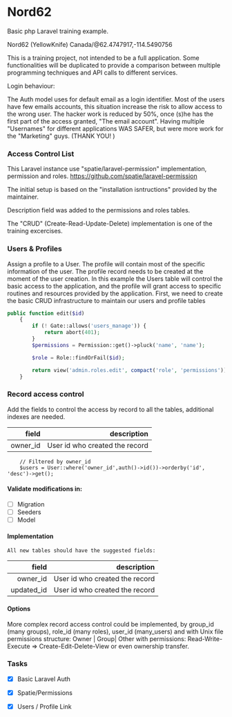 # Nord62
Basic php Laravel training example.  

Nord62 (YellowKnife) Canada/@62.4747917,-114.5490756

This is a training project, not intended to be a full application. Some functionalities will be duplicated to provide a comparison between multiple programming techniques and API calls to different services.

Login behaviour:

The Auth model uses for default email as a login identifier. Most of the users have few emails accounts, this situation increase the risk to allow access to the wrong user.
The hacker work is reduced by 50%, once (s)he has the first part of the access granted, "The email account". 
Having multiple "Usernames" for different applications WAS SAFER, but were more work for the "Marketing" guys. (THANK YOU! )

### Access Control List

This Laravel instance use "spatie/laravel-permission" implementation, permission and roles.
https://github.com/spatie/laravel-permission

The initial setup is based on the "installation isntructions" provided by the maintainer.

Description field was added to the permissions and roles tables.

The "CRUD" (Create-Read-Update-Delete) implementation is one of the training excercises.

### Users & Profiles

Assign a profile to a User. The profile will contain most of the specific information of the user. 
The profile record needs to be created at the moment of the user creation. In this example the Users table will control the basic access to the application, and the profile will grant access to specific routines and resources provided by the application.
First, we need to create the basic CRUD infrastructure to maintain our users and profile tables

```php
public function edit($id)
    {
        if (! Gate::allows('users_manage')) {
            return abort(401);
        }
        $permissions = Permission::get()->pluck('name', 'name');

        $role = Role::findOrFail($id);

        return view('admin.roles.edit', compact('role', 'permissions'));
    }
```

### Record access control

Add the fields to control the access by record to all the tables, additional indexes are needed.

| field | description
| ---: | ---:
| owner_id | User id who created the record

```
    // Filtered by owner_id
    $users = User::where('owner_id',auth()->id())->orderby('id', 'desc')->get();

```

#### Validate modifications in:

- [ ] Migration
- [ ] Seeders
- [ ] Model

#### Implementation

    All new tables should have the suggested fields:

| field | description
| ---: | ---:
| owner_id | User id who created the record
| updated_id | User id who created the record


#### Options

More complex record access control could be implemented, by group_id (many groups), role_id (many roles), user_id (many_users)
and with Unix file permissions structure:  Owner | Group| Other with permissions: Read-Write-Execute => Create-Edit-Delete-View
or even ownership transfer.



### Tasks

- [X] Basic Laravel Auth
- [X] Spatie/Permissions
- [X] Users / Profile Link


